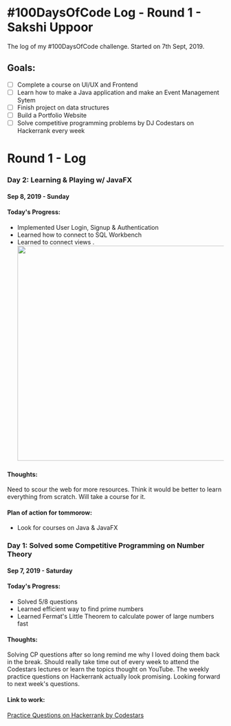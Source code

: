 # #100DaysOfCode Log - Round 1 - Sakshi Uppoor

The log of my #100DaysOfCode challenge. Started on 7th Sept, 2019.

## Goals:
* [ ] Complete a course on UI/UX and Frontend
* [ ] Learn how to make a Java application and make  an Event Management Sytem
* [ ] Finish project on data structures
* [ ] Build a Portfolio Website
* [ ] Solve competitive programming problems by DJ Codestars on Hackerrank every week

# __Round 1 - Log__

### __Day 2: Learning & Playing w/ JavaFX__
#### Sep 8, 2019 - Sunday

#### Today's Progress: 
* Implemented User Login, Signup & Authentication
* Learned how to connect to SQL Workbench
* Learned to connect views
.<img src="https://i.imgur.com/y4VKmAF.jpg" width=500></img>

#### Thoughts:  
Need to scour the web for more resources. Think it would be better to learn everything from scratch. Will take a course for it.

#### Plan of action for tommorow: 
* Look for courses on Java & JavaFX


### __Day 1: Solved some Competitive Programming on Number Theory__
#### Sep 7, 2019 - Saturday

#### Today's Progress: 
* Solved 5/8 questions
* Learned efficient way to find prime numbers
* Learned Fermat's Little Theorem to calculate power of large numbers fast

#### Thoughts:  
Solving CP questions after so long remind me why I loved doing them back in the break. Should really take time out of every week to attend the Codestars lectures or learn the topics thought on YouTube. The weekly practice questions on Hackerrank actually look promising. Looking forward to next week's questions.

#### Link to work: 
[Practice Questions on Hackerrank by Codestars](https://www.hackerrank.com/contests/practice-questions-1567579589/challenges)
